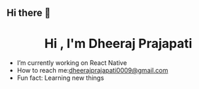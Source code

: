 ## Hi there 👋


<h1 align="center">Hi , I'm Dheeraj Prajapati</h1>

- I’m currently working on React Native
- How to reach me:dheerajprajapati0009@gmail.com
- Fun fact: Learning new things
  

